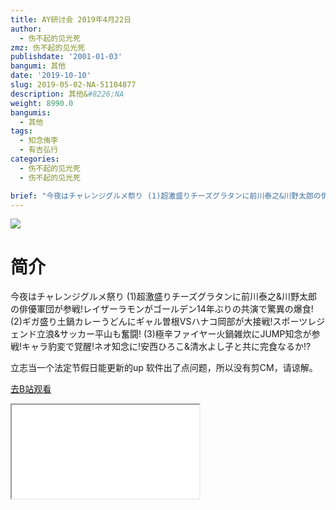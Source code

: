 ```yaml
---
title: AY研讨会 2019年4月22日
author:
  - 伤不起的见光死
zmz: 伤不起的见光死
publishdate: '2001-01-03'
bangumi: 其他
date: '2019-10-10'
slug: 2019-05-02-NA-51104877
description: 其他&#8226;NA
weight: 8990.0
bangumis:
  - 其他
tags:
  - 知念侑李
  - 有吉弘行
categories:
  - 伤不起的见光死
  - 伤不起的见光死

brief: "今夜はチャレンジグルメ祭り (1)超激盛りチーズグラタンに前川泰之&川野太郎の俳優軍団が参戦!レイザーラモンがゴールデン14年ぶりの共演で驚異の爆食! (2)ギガ盛り土鍋カレーうどんにギャル曽根VSハナコ岡部が大接戦!スポーツレジェンド立浪&サッカー平山も奮闘! (3)極辛ファイヤー火鍋雑炊にJUMP知念が参戦!キャラ豹変で覚醒!ネオ知念に!安西ひろこ&清水よし子と共に完食なるか!? 立志当一个法定节假日能更新的up 软件出了点问题，所以没有剪CM，请谅解。"
---
```

![](https://raw.githubusercontent.com/tcgriffith/owaraisite/master/static/tmpimg/df768b8ff1a7a38230a3033683258d2bf8a2d748.jpg.480.jpg)
# 简介  
今夜はチャレンジグルメ祭り
(1)超激盛りチーズグラタンに前川泰之&川野太郎の俳優軍団が参戦!レイザーラモンがゴールデン14年ぶりの共演で驚異の爆食!
(2)ギガ盛り土鍋カレーうどんにギャル曽根VSハナコ岡部が大接戦!スポーツレジェンド立浪&サッカー平山も奮闘!
(3)極辛ファイヤー火鍋雑炊にJUMP知念が参戦!キャラ豹変で覚醒!ネオ知念に!安西ひろこ&清水よし子と共に完食なるか!?

立志当一个法定节假日能更新的up
软件出了点问题，所以没有剪CM，请谅解。  

[去B站观看](https://www.bilibili.com/video/av51104877/)
<div class ="resp-container"><iframe class="testiframe" src="//player.bilibili.com/player.html?aid=51104877"", scrolling="no", allowfullscreen="true" > </iframe></div> 
